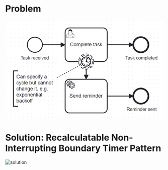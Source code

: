 # Problem

![problem](non-interrupting-boundary-timer-update-problem.png)

# Solution: Recalculatable Non-Interrupting Boundary Timer Pattern

![solution](recalculatable-non-interupting-boundary-timer.png)